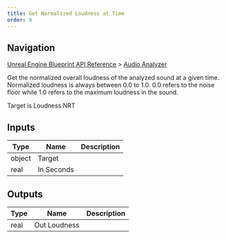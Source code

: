```yaml
---
title: Get Normalized Loudness at Time
order: 9
---
```

## Navigation

[Unreal Engine Blueprint API Reference](https://dev.epicgames.com/documentation/en-us/unreal-engine/BlueprintAPI) > [Audio Analyzer](https://dev.epicgames.com/documentation/en-us/unreal-engine/BlueprintAPI/AudioAnalyzer)

Get the normalized overall loudness of the analyzed sound at a given time. Normalized loudness
is always between 0.0 to 1.0. 0.0 refers to the noise floor while 1.0 refers to the maximum
loudness in the sound.

Target is Loudness NRT

## Inputs

| Type | Name | Description |
| --- | --- | --- |
| object | Target |  |
| real | In Seconds |  |

## Outputs

| Type | Name | Description |
| --- | --- | --- |
| real | Out Loudness |  |
